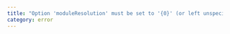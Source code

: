 ```yaml
---
title: "Option 'moduleResolution' must be set to '{0}' (or left unspecified) when option 'module' is set to '{1}'."
category: error
---
```

